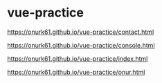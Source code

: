 # vue-practice


https://onurk61.github.io/vue-practice/contact.html

https://onurk61.github.io/vue-practice/console.html

https://onurk61.github.io/vue-practice/index.html

https://onurk61.github.io/vue-practice/onur.html

